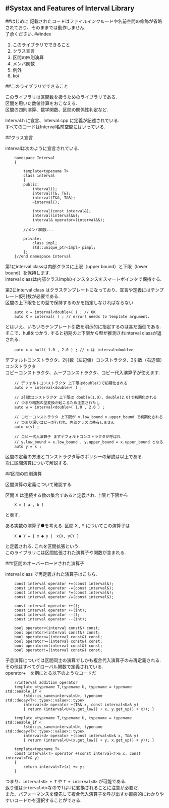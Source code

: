 #Systax and Features of Interval Library
---
##はじめに
記載されたコードはファイルインクルードや名前空間の修飾が省略されており、そのままでは動作しません.  
了承ください.
##index

1. このライブラリでできること
2. クラス宣言
2. 区間の四則演算
3. メンバ関数
4. 例外
5. koi


##このライブラリでできること

このライブラリは区間数を扱うためのライブラリである.  
区間を用いた数値計算をおこなえる.  
区間の四則演算、数学関数、区間の関係性判定など.  

Interval.h に宣言、Interval.cpp に定義が記述されている.  
すべてのコードはInterval名前空間にはいっている.

##クラス宣言

intervalは次のように宣言されている.  

		namespace Interval
		{
	
			template<typename T>
			class interval
			{
			public:
				interval();
				interval(T&, T&);
				interval(T&&, T&&);
				~interval();
		
				interval(const interval&);
				interval(interval&&);
				interval& operator=(interval&&);
		
			//メンバ関数...
		
			private:
				class impl;
				std::unique_ptr<impl> pimpl;
			};
		}//end namespace Interval
第1にinterval classは内部クラスに上限（upper bound）と下限（lower bound）を保持します.  
interval classは内部クラスimplのインスタンスをスマートポインタで保持する.  

第2にinterval class はクラステンプレートになっており、宣言や定義にはテンプレート仮引数が必要である.  
区間の上下限をどの型で保持するのかを指定しなければならない.    

		auto x = interval<double>( ) ; // OK
		auto X = interval( ) ; // error! needs to template argument.

とはいえ、いちいちテンプレート引数を明示的に指定するのは甚だ面倒である.  
そこで、hullをつかう. すると初期の上下限から型が推測されinterval classが返される.


		auto x = hull( 1.0 , 2.0 ) ; // x は interval<double>


デフォルトコンストラクタ、2引数（左辺値）コンストラクタ、2引数（右辺値）コンストラクタ  
コピーコンストラクタ、ムーブコンストラクタ、コピー代入演算子が使えます.  

		// デフォルトコンストラクタ 上下限はdouble()で初期化される
		auto v = interval<double>( ) ;

		// 2引数コンストラクタ 上下限は double(1.0), double(2.0)で初期化される
		// つまり暗黙の型変換が起こるため注意されたし
		auto w = interval<double>( 1.0 , 2.0 ) ;

		// コピーコンストラクタ 上下限が v.low_bound v.upper_bound で初期化される
		// つまり深いコピーが行われ、内部クラスは共有しません
		auto x(v) ;

		// コピー代入演算子 まずデフォルトコンストラクタが呼ばれ
		// y.low_bound = x.low_bound , y.upper_bound = x.upper_bound となる
		auto y = x ;

区間の定義の方法とコンストラクタ等のポリシーの解説は以上である.  
次に区間演算について解説する.  


##区間の四則演算

区間演算の定義について確認する.  

区間 X は連続する数の集合であると定義され. 上限と下限から

		X = [ a , b ]

と表す.  

ある実数の演算子●を考える. 区間 X , Y についてこの演算子は

		X ● Y = { x ● y |　x∈X, y∈Y }

と定義される. これを区間拡張という.  
このライブラリには区間拡張された演算子や関数が含まれる.  

###区間のオーバーロードされた演算子

interval class で再定義された演算子はこちら.

		const interval operator +=(const interval&);
		const interval operator -=(const interval&);
		const interval operator *=(const interval&);
		const interval operator /=(const interval&);

		const interval operator ++();
		const interval operator ++(int);
		const interval operator --();
		const interval operator --(int);

		bool operator<(interval const&) const;
		bool operator>(interval const&) const;
		bool operator<=(interval const&) const;
		bool operator>=(interval const&) const;
		bool operator==(interval const&) const;
		bool operator!=(interval const&) const;

子息演算については区間同士の演算でしかも複合代入演算子のみ再定義される.  
その他はすべてグローバル関数で定義されている.  
operator+　を例にとる以下のようなコードだ  

		//interval addition operator
		template <typename T,typename U, typename = typename std::enable_if <
			!std::is_same<interval<U>, typename std::decay<T>::type>::value>::type>
			interval<U> operator +(T&& x, const interval<U>& y)
			{ return (interval<U>(y.get_low() + x, y.get_up() + x)); }
	
		template <typename T,typename U, typename = typename std::enable_if <
			!std::is_same<interval<U>, typename std::decay<T>::type>::value>::type>
			interval<U> operator +(const interval<U>& x, T&& y)
			{ return (interval<U>(x.get_low() + y, x.get_up() + y)); }
	
		template<typename T>
		const interval<T> operator +(const interval<T>& x, const interval<T>& y)
		{
			return interval<T>(x) += y;
		}

つまり、`interval<U> + T` や `T + interval<U>` が可能である.  
返り値は`interval<U>`なのでTはUに変換されることに注意が必要だ.  
また、パフォーマンスを優先して複合代入演算子を呼び出すか直感的にわかりやすいコードかを選択することができる.  

